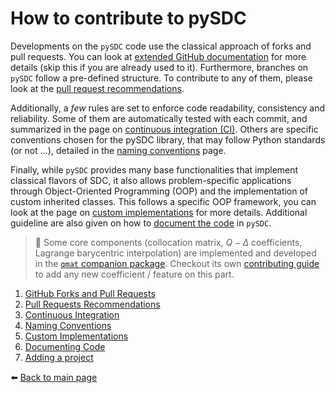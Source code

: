 # How to contribute to pySDC

Developments on the `pySDC` code use the classical approach of forks and pull requests.
You can look at [extended GitHub documentation](https://docs.github.com/en/pull-requests/collaborating-with-pull-requests/getting-started/about-collaborative-development-models) for more details (skip this if you are already used to it). Furthermore, branches on `pySDC` follow a pre-defined structure. To contribute to any of them, please look at the [pull request recommendations](./docs/contrib/01_pull_requests.md).

Additionally, a _few_ rules are set to enforce code readability, consistency and reliability. Some of them are automatically tested with each commit, and summarized in the page on [continuous integration (CI)](./docs/contrib/02_continuous_integration.md).
Others are specific conventions chosen for the pySDC library, that may follow Python standards (or not ...), detailed in the [naming conventions](./docs/contrib/03_naming_conventions.md) page.

Finally, while `pySDC` provides many base functionalities that implement classical flavors of SDC, it also allows problem-specific applications through Object-Oriented Programming (OOP) and the implementation of custom inherited classes.
This follows a specific OOP framework, you can look at the page on [custom implementations](./docs/contrib/04_custom_implementations.md) for more details. Additional guideline are also given on how to [document the code](./docs/contrib/05_documenting_code.md) in `pySDC`.

> 📣 Some core components (collocation matrix, $Q-\Delta$ coefficients, Lagrange barycentric interpolation) 
> are implemented and developed in the [`qmat` companion package](https://github.com/Parallel-in-Time/qmat).
> Checkout its own [contributing guide](https://qmat.readthedocs.io/en/latest/contributing.html)
> to add any new coefficient / feature on this part.

1. [GitHub Forks and Pull Requests](https://docs.github.com/en/pull-requests/collaborating-with-pull-requests/getting-started/about-collaborative-development-models)
2. [Pull Requests Recommendations](./docs/contrib/01_pull_requests.md)
3. [Continuous Integration](./docs/contrib/02_continuous_integration.md)
4. [Naming Conventions](./docs/contrib/03_naming_conventions.md)
5. [Custom Implementations](./docs/contrib/04_custom_implementations.md)
6. [Documenting Code](./docs/contrib/05_documenting_code.md)
7. [Adding a project](./docs/contrib/06_new_project.md)

:arrow_left: [Back to main page](./README.md)
